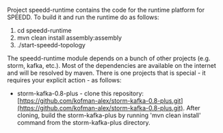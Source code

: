 Project speedd-runtime contains the code for the runtime platform for SPEEDD.
To build it and run the runtime do as follows:

1. cd speedd-runtime
2. mvn clean install assembly:assembly
3. ./start-speedd-topology

The speedd-runtime module depends on a bunch of other projects (e.g. storm, kafka, etc.). Most of the dependencies are available on the internet and will be resolved by maven. There is one projects that is special - it requires your explicit action - as follows:

* storm-kafka-0.8-plus - clone this repository: [https://github.com/kofman-alex/storm-kafka-0.8-plus.git](https://github.com/kofman-alex/storm-kafka-0.8-plus.git). After cloning, build the storm-kafka-plus by running 'mvn clean install' command from the storm-kafka-plus directory.
